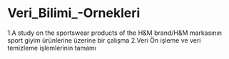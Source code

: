 # Veri_Bilimi_-Ornekleri

1.A study on the sportswear products of the H&M brand/H&M markasının sport giyim ürünlerine üzerine bir çalışma
2.Veri Ön işleme ve veri temizleme işlemlerinin tamamı

